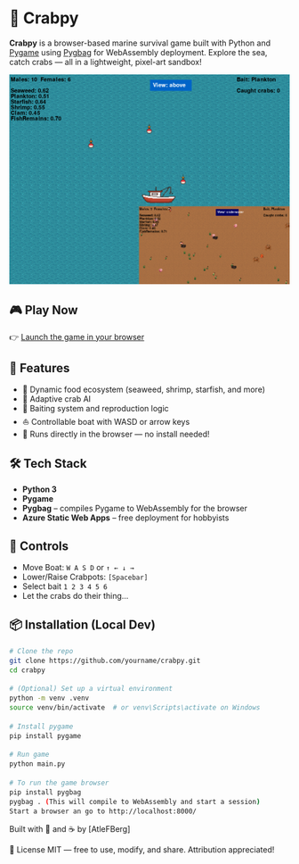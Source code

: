 # 🦀 Crabpy

**Crabpy** is a browser-based marine survival game built with Python and [Pygame](https://www.pygame.org/) using [Pygbag](https://github.com/pygame-web/pygbag) for WebAssembly deployment.
Explore the sea, catch crabs — all in a lightweight, pixel-art sandbox!

![Crabpy screenshot](assets/screenshot.png) 

## 🎮 Play Now

👉 [Launch the game in your browser](https://black-beach-0f7cce503.6.azurestaticapps.net)

## 🚀 Features

- 🐚 Dynamic food ecosystem (seaweed, shrimp, starfish, and more)
- 🧠 Adaptive crab AI
- 🎣 Baiting system and reproduction logic
- ⛵ Controllable boat with WASD or arrow keys
- 🌊 Runs directly in the browser — no install needed!

## 🛠 Tech Stack

- **Python 3**
- **Pygame**
- **Pygbag** – compiles Pygame to WebAssembly for the browser
- **Azure Static Web Apps** – free deployment for hobbyists

## 🧩 Controls

- Move Boat: `W A S D` or `↑ ← ↓ →`
- Lower/Raise Crabpots: `[Spacebar]`
- Select bait `1 2 3 4 5 6`
- Let the crabs do their thing...

## 📦 Installation (Local Dev)

```bash
# Clone the repo
git clone https://github.com/yourname/crabpy.git
cd crabpy

# (Optional) Set up a virtual environment
python -m venv .venv
source venv/bin/activate  # or venv\Scripts\activate on Windows

# Install pygame
pip install pygame

# Run game
python main.py

# To run the game browser
pip install pygbag
pygbag . (This will compile to WebAssembly and start a session)
Start a browser an go to http://localhost:8000/
```
Built with 🧠 and ☕ by [AtleFBerg]

📄 License
MIT — free to use, modify, and share. Attribution appreciated!

